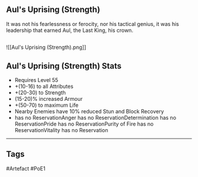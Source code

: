 ## Aul's Uprising (Strength)
It was not his fearlessness or ferocity, nor his tactical genius,
it was his leadership that earned Aul, the Last King, his crown.
##
![[Aul's Uprising (Strength).png]]
## Aul's Uprising (Strength) Stats
- Requires Level 55
- +(10-16) to all Attributes
- +(20-30) to Strength
- (15-20)% increased Armour
- +(50-70) to maximum Life
- Nearby Enemies have 10% reduced Stun and Block Recovery
- has no ReservationAnger has no ReservationDetermination has no ReservationPride has no ReservationPurity of Fire has no ReservationVitality has no Reservation


---
## Tags
#Artefact
#PoE1